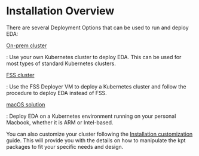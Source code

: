 # Installation Overview

There are several Deployment Options that can be used to run and deploy EDA:

[On-prem cluster](./on-prem-cluster.md)

:   Use your own Kubernetes cluster to deploy EDA. This can be used for most types of standard Kubernetes clusters.

[FSS cluster](./fss.md)

:   Use the FSS Deployer VM to deploy a Kubernetes cluster and follow the procedure to deploy EDA instead of FSS.

[macOS solution](./macos.md)

:   Deploy EDA on a Kubernetes environment running on your personal Macbook, whether it is ARM or Intel-based.

You can also customize your cluster following the [Installation customization](customize-install.md) guide. This will provide you with the details on how to manipulate the kpt packages to fit your specific needs and design.
